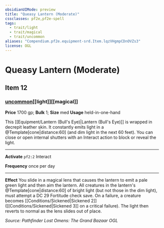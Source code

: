 ```yaml
---
obsidianUIMode: preview
title: "Queasy Lantern (Moderate)"
cssclasses: pf2e,pf2e-spell
tags:
  - trait/light
  - trait/magical
  - trait/uncommon
aliases: "Compendium.pf2e.equipment-srd.Item.lqzVHgmpCDnOVZs3"
license: OGL
---
```

# Queasy Lantern (Moderate)
## Item 12
### [uncommon](uncommon "Uncommon Rarity Trait")[[light]][[magical]]


**Price** 1700 gp; 
**Bulk** 1; **Size** med
**Usage** held-in-one-hand

This [[Equipment/Lantern (Bull's Eye)|Lantern (Bull's Eye)]] is wrapped in decrepit leather skin. It constantly emits light in a @Template\[cone|distance:60\] (and dim light in the next 60 feet). You can close or open internal shutters with an Interact action to block or reveal the light.

* * *

**Activate** `pf2:2` Interact

**Frequency** once per day

* * *

**Effect** You slide in a magical lens that causes the lantern to emit a pale green light and then aim the lantern. All creatures in the lantern's @Template\[cone|distance:60\] of bright light (but not those in the dim light), must attempt a DC 29 Fortitude check save. On a failure, a creature becomes [[Conditions/Sickened|Sickened 2]] ([[Conditions/Sickened|Sickened 3]] on a critical failure). The light then reverts to normal as the lens slides out of place.

*Source: Pathfinder Lost Omens: The Grand Bazaar*
*OGL*